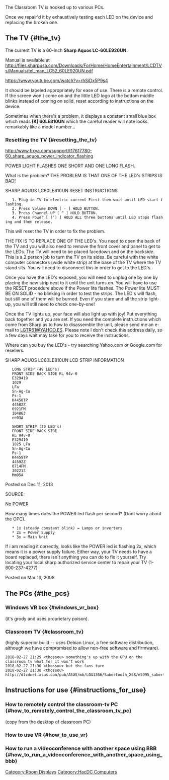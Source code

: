 The Classroom TV is hooked up to various PCs.

Once we repair'd it by exhaustively testing each LED on the device and
replacing the broken one.

## The TV {#the_tv}

The current TV is a 60-inch **Sharp Aquos LC-60LE920UN**.

Manual is available at
<http://files.sharpusa.com/Downloads/ForHome/HomeEntertainment/LCDTVs/Manuals/tel_man_LC52_60LE920UN.pdf>

<https://www.youtube.com/watch?v=rhSiDx5P9s4>

It should be labeled appropriately for ease of use. There is a remote
control. If the screen won't come on and the little LED logo at the
bottom middle blinks instead of coming on solid, reset according to
instructions on the device.

Sometimes when there's a problem, it displays a constant small blue box
which reads **\[K\] 60LE810UN** which the careful reader will note looks
remarkably like a model number...

### Resetting the TV {#resetting_the_tv}

<http://www.fixya.com/support/t17617780-60_sharp_aquos_power_indicator_flashing>

POWER LIGHT FLASHES ONE SHORT AND ONE LONG FLASH.

What is the problem? THE PROBLEM IS THAT ONE OF THE LED's STRIPS IS BAD!

SHARP AQUOS LC60LE810UN RESET INSTRUCTIONS

`   1. Plug in TV to electric current First then wait until LED start flashing.`\
`   2. Press Volume DOWN [ - ] HOLD BUTTON.`\
`   3. Press Channel UP [ ^ ] HOLD BUTTON.`\
`   4. Press Power [ (') ] HOLD ALL three buttons until LED stops flashing and then release.`

This will reset the TV in order to fix the problem.

THE FIX IS TO REPLACE ONE OF THE LED's. You need to open the back of the
TV and you will also need to remove the front cover and panel to get to
the LEDs. The TV will need to be placed facedown and on the backside.
This is a 2 person job to turn the TV on its sides. Be careful with the
white computer connectors (wide white strip) at the base of the TV where
the TV stand sits. You will need to disconnect this in order to get to
the LED's.

Once you have the LED's exposed, you will need to unplug one by one by
placing the new strip next to it until the unit turns on. You will have
to use the RESET procedure above if the Power lite flashes. The Power
lite MUST BE ON SOLID - no blinking in order to test the strips. The
LED's will flash, but still one of them will be burned. Even if you
stare and all the strip light-up, you will still need to check
one-by-one!

Once the TV lights up, your face will also light up with joy! Put
everything back together and you are set. If you need the complete
instructions which come from Sharp as to how to disassemble the unit,
please send me an e-mail to LGTR61@YAHOO.ES. Please note I don't check
this address daily, so a few days wait may take for you to receive the
instructions.

Where can you buy the LED's - try searching Yahoo.com or Google.com for
resellers.

SHARP AQUOS LC60LE810UN LCD STRIP INFORMATION

`   LONG STRIP (49 LED's)`\
`   FRONT SIDE BACK SIDE RL 94v-0`\
`   E329419`\
`   1029`\
`   LFa`\
`   Sn-Ag-Cu`\
`   Ps-1`\
`   K4458TP`\
`   4458ZZ`\
`   0921FM`\
`   104863`\
`   ee03A`

`   SHORT STRIP (30 LED's)`\
`   FRONT SIDE BACK SIDE`\
`   RL 94v-0`\
`   E329419`\
`   1025 LFa`\
`   Sn-Ag-Cu`\
`   Ps-1`\
`   K4459TP`\
`   4459ZZ`\
`   0714FM`\
`   302213`\
`   Mm05A `

Posted on Dec 11, 2013

SOURCE:

No POWER

How many times does the POWER led flash per second? (Dont worry about
the OPC).

`   * 1x (steady constant blink) = Lamps or inverters`\
`   * 2x = Power Supply`\
`   * 3x = Main Unit`

If i am reading it correctly, looks like the POWER led is flashing 2x,
which means it is a power supply failure. Either way, your TV needs to
have a board replaced, there isn't anything you can do to fix it
yourself. Try locating your local sharp authorized service center to
repair your TV (1-800-237-4277)

Posted on Mar 16, 2008

## The PCs {#the_pcs}

### Windows VR box {#windows_vr_box}

(it's grody and uses proprietary poison).

### Classroom TV {#classroom_tv}

(highly superior build -- uses Debian Linux, a free software
distribution, although we have compromised to allow non-free software
and firmware).

    2018-02-27 21:29 <thossou> something's up with the GPU on the classroom tv what for it won't work
    2018-02-27 21:30 <thossou> but the fans turn
    2018-02-27 21:30 <thossou> http://dlcdnet.asus.com/pub/ASUS/mb/LGA1366/Sabertooth_X58/e5995_sabertooth_X58.pdf#p55

## Instructions for use {#instructions_for_use}

### How to remotely control the classroom-tv PC {#how_to_remotely_control_the_classroom_tv_pc}

(copy from the desktop of classroom PC)

### How to use VR {#how_to_use_vr}

### How to run a videoconference with another space using BBB {#how_to_run_a_videoconference_with_another_space_using_bbb}

[Category:Room Displays](Category:Room_Displays)
[Category:HacDC Computers](Category:HacDC_Computers)
